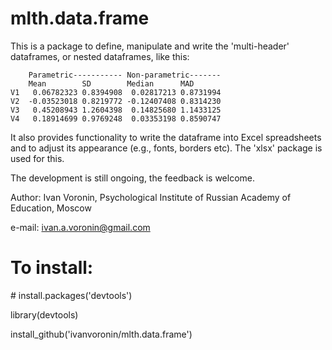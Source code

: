 # mlth.data.frame

This is a package to define, manipulate and write the 'multi-header' dataframes, or nested dataframes, like this:

```    
    Parametric----------- Non-parametric-------
    Mean        SD        Median      MAD      
V1   0.06782323 0.8394908  0.02817213 0.8731994
V2  -0.03523018 0.8219772 -0.12407408 0.8314230
V3   0.45208943 1.2604398  0.14825680 1.1433125
V4   0.18914699 0.9769248  0.03353198 0.8590747
```

It also provides functionality to write the dataframe into Excel spreadsheets and to adjust its appearance
(e.g., fonts, borders etc). The 'xlsx' package is used for this.

The development is still ongoing, the feedback is welcome.

Author: Ivan Voronin, Psychological Institute of Russian Academy of Education, Moscow

e-mail: ivan.a.voronin@gmail.com

# To install:

\# install.packages('devtools')

library(devtools)

install_github('ivanvoronin/mlth.data.frame')
